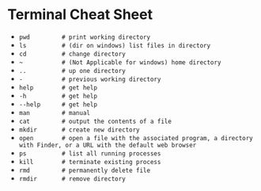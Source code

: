 # Terminal Cheat Sheet

- `pwd         # print working directory`
- `ls          # (dir on windows) list files in directory`
- `cd          # change directory`
- `~           # (Not Applicable for windows) home directory`
- `..          # up one directory`
- `-           # previous working directory`
- `help        # get help`
- `-h          # get help`
- `--help      # get help`
- `man         # manual`
- `cat         # output the contents of a file`
- `mkdir       # create new directory`
- `open        # open a file with the associated program, a directory with Finder, or a URL with the default web browser`
- `ps          # list all running processes`
- `kill        # terminate existing process`
- `rmd         # permanently delete file`
- `rmdir       # remove directory`
